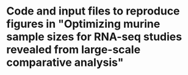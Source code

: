 # Code and input files to reproduce figures in "Optimizing murine sample sizes for RNA-seq studies revealed from large-scale comparative analysis"
